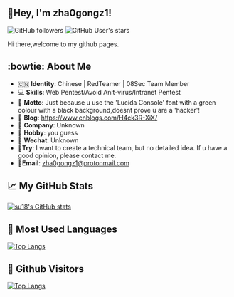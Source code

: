 ﻿## &#x1f44b;Hey, I'm zha0gongz1! 
![GitHub followers](https://img.shields.io/github/followers/An0ny-m0us?style=social)   ![GitHub User's stars](https://img.shields.io/github/stars/An0ny-m0us?style=social)

Hi there,welcome to my github pages.



## :bowtie: About Me 

-  :cn: **Identity**: Chinese | RedTeamer | 08Sec Team Member
- &#x1f4bb; **Skills**: Web Pentest/Avoid Anit-virus/Intranet Pentest
-  :jack_o_lantern: **Motto**: Just because u use the 'Lucida Console' font with a green colour with a black background,doesnt prove u are a 'hacker'!
-  :notebook: **Blog**: https://www.cnblogs.com/H4ck3R-XiX/
- &#x1f3e2; **Company**: Unknown
-  :dizzy: **Hobby**: you guess
- &#x1f4f1; **Wechat**: Unknown
-  :dart:**Try**: I want to create a technical team, but no detailed idea. If u have a good opinion, please contact me.
-  :e-mail:**Email**: zha0gongz1@protonmail.com




## &#x1f4c8; My GitHub Stats

[![su18's GitHub stats](https://github-readme-stats.vercel.app/api?username=An0ny-m0us&show_icons=true)](https://www.cnblogs.com/H4ck3R-XiX/)



## &#x1f4dd; Most Used Languages

[![Top Langs](https://github-readme-stats.vercel.app/api/top-langs/?username=An0ny-m0us&hide=html)](https://www.cnblogs.com/H4ck3R-XiX/)



## &#x1f92b; Github Visitors


[![Top Langs](https://profile-counter.glitch.me/An0ny-m0us/count.svg)](https://www.cnblogs.com/H4ck3R-XiX/)


